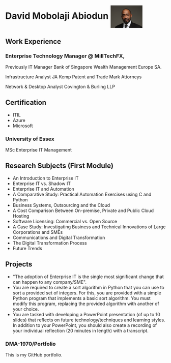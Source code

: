 # David Mobolaji Abiodun <img src="assets/050324-3.578-2.jpg" alt="David Mobolaji Abiodun" width="100" style="vertical-align:middle;"/>

## Work Experience
### Enterprise Technology Manager @ MillTechFX, 
Previously IT Manager Bank of Singapore Wealth Management Europe SA.

Infrastructure Analyst JA Kemp Patent and Trade Mark Attorneys

Network & Desktop Analyst Covington & Burling LLP

## Certification
- ITIL
- Azure
- Microsoft
### University of Essex
MSc Enterprise IT Management

## Research Subjects (First Module)
- An Introduction to Enterprise IT
- Enterprise IT vs. Shadow IT
- Enterprise IT and Automation
- A Comparative Study: Practical Automation Exercises using C and Python
- Business Systems, Outsourcing and the Cloud
- A Cost Comparison Between On-premise, Private and Public Cloud Hosting
- Software Licensing: Commercial vs. Open Source
- A Case Study: Investigating Business and Technical Innovations of Large Corporations and SMEs
- Communications and Digital Transformation
- The Digital Transformation Process
- Future Trends

## Projects
  -  "The adoption of Enterprise IT is the single most significant change that can happen to any company/SME".
  -  You are required to create a sort algorithm in Python that you can use to sort a provided set of integers. For this, you are provided with a simple Python program that implements a basic sort algorithm. You must modify this program, replacing the provided algorithm with another of your choice.
  - You are tasked with developing a PowerPoint presentation (of up to 10 slides) that reflects on future technology/techniques and learning styles. In addition to your PowerPoint, you should also create a recording of your individual reflection (20 minutes in length) with a transcript.
### DMA-1970/Portfolio
This is my GitHub portfolio.

